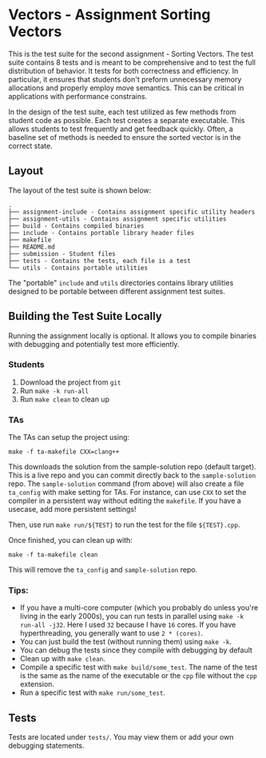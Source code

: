 Vectors - Assignment Sorting Vectors
====================================

This is the test suite for the second assignment - Sorting Vectors. The test suite contains 8 tests and is meant to be comprehensive and to test the full distribution of behavior. It tests for both correctness and efficiency. In particular, it ensures that students don't preform unnecessary memory allocations and properly employ move semantics. This can be critical in applications with performance constrains.

In the design of the test suite, each test utilized as few methods from student code as possible. Each test creates a separate executable. This allows students to test frequently and get feedback quickly. Often, a baseline set of methods is needed to ensure the sorted vector is in the correct state. 

Layout
------

The layout of the test suite is shown below:

```
.
├── assignment-include - Contains assignment specific utility headers
├── assignment-utils - Contains assignment specific utilities
├── build - Contains compiled binaries
├── include - Contains portable library header files
├── makefile
├── README.md
├── submission - Student files
├── tests - Contains the tests, each file is a test
└── utils - Contains portable utilities
```

The "portable" `include` and `utils` directories contains library utilities designed to be portable between different assignment test suites.

Building the Test Suite Locally
-------------------------------

Running the assignment locally is optional. It allows you to compile binaries with debugging and potentially test more efficiently.

### Students

1. Download the project from `git`
2. Run `make -k run-all`
3. Run `make clean` to clean up

### TAs


The TAs can setup the project using:
```
make -f ta-makefile CXX=clang++
```

This downloads the solution from the sample-solution repo (default target). This is a live repo and you can commit directly back to the `sample-solution` repo. The `sample-solution` command (from above) will also create a file `ta_config` with make setting for TAs. For instance, can use `CXX` to set the compiler in a persistent way without editing the `makefile`. If you have a usecase, add more persistent settings!

Then, use run `make run/${TEST}` to run the test for the file `${TEST}.cpp`. 

Once finished, you can clean up with:
```
make -f ta-makefile clean
```

This will remove the `ta_config` and `sample-solution` repo.

### Tips:
- If you have a multi-core computer (which you probably do unless you're living in the early 2000s), you can run tests in parallel using `make -k run-all -j32`. Here I used `32` because I have `16` cores. If you have hyperthreading, you generally want to use `2 * (cores)`. 
- You can just build the test (without running them) using `make -k`.
- You can debug the tests since they compile with debugging by default
- Clean up with `make clean`.
- Compile a specific test with `make build/some_test`. The name of the test is the same as the name of the executable or the `cpp` file without the `cpp` extension.
- Run a specific test with `make run/some_test`.

Tests
-----

Tests are located under `tests/`. You may view them or add your own debugging statements.
